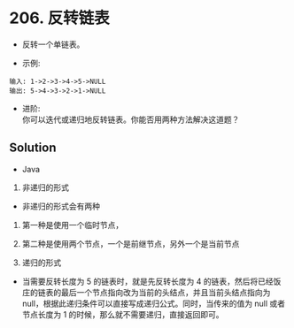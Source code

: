 # 206. 反转链表

- 反转一个单链表。

- 示例:

```shell
输入: 1->2->3->4->5->NULL
输出: 5->4->3->2->1->NULL
```

- 进阶:  
  你可以迭代或递归地反转链表。你能否用两种方法解决这道题？

## Solution

- Java

1. 非递归的形式

  - 非递归的形式会有两种

  1. 第一种是使用一个临时节点，
  2. 第二种是使用两个节点，一个是前继节点，另外一个是当前节点

2. 递归的形式

- 当需要反转长度为 5 的链表时，就是先反转长度为 4 的链表，然后将已经饭庄的链表的最后一个节点指向改为当前的头结点，并且当前头结点指向为 null，根据此递归条件可以直接写成递归公式。同时，当传来的值为 null 或者节点长度为 1 的时候，那么就不需要递归，直接返回即可。
